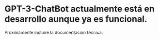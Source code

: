 # GPT-3-ChatBot actualmente está en desarrollo aunque ya es funcional.
Próximamente incluiré la documentación técnica.
